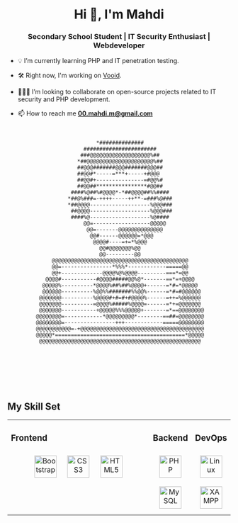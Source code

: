 
  

# <div align="center">Hi 👋, I'm Mahdi</div>  
  

### <div align="center"> Secondary School Student | IT Security Enthusiast | Webdeveloper</div>  
    

- 💡 I’m currently learning PHP and IT penetration testing.  


- 🛠️ Right now, I'm working on [Vooid](https://vooid.de).  
  

- 👨🏻‍💻 I’m looking to collaborate on open-source projects related to IT security and PHP development.  
  

- 📫 How to reach me **00.mahdi.m@gmail.com**  
  

<br/>  

<p>
                                                                               
                                                                               
                                                                               
                                                                               
                                *##############                                
                            #######################                            
                           ###@@@@@@@@@@@@@@@@@@@%##                           
                          *##@@@@@@@@@@@@@@@@@@@@@%##                          
                          ##@@@#######@@@#######@@@##                          
                          ##@@#*-----=***+-----+#@@@                           
                          ##@@#+---------------=#@@%#                          
                          ##@@##****************#@@##                          
                        ####%@##%#@@@@*-*##@@@@##%%####                        
                       *##@%###=-++++-----++**-=###%@###                       
                       *##@@@@-------------------%@@@###                       
                        ##@@@@-------------------%@@@###                       
                        ####%@-------------------%@####                        
                            @@=------------------@@@@@                         
                             @@=-------@@@@@@@@@@@@@@                          
                              @@#------@@@@@@=*@@@                             
                               @@@@#----=+=*%@@@                               
                                 @@#@@@@@@@%@@                                 
                                 @@---------@@                                 
                  @@@@@@@@@@@@@@@@@@@@@@@@@@@@@@@@@@@@@@@@@@@                  
                  @@=----------------*%%%*------------=====@@                  
                  @@+-------------@@@@%@%@@@@---------===*=@@                  
                @@@@#-----------#@@@@#####@@%@*-------==*=+@@@@                
               @@@@@%----------*@@@@%##%##%@@@@+------=*#=*@@@@@               
               @@@@@@----------%@@%%#######%%@@%------=*#=#@@@@@@              
              @@@@@@@----------%@@@@#+#=#+#@@@@%------=++=%@@@@@@              
              @@@@@@@----------=@@@@%#####%@@@@=------=*+=@@@@@@@              
              @@@@@@@-----------+@@@@@%%%@@@@@+-------=*==@@@@@@@@             
             @@@@@@@@=------------*@@@@@@@@@*--------==##=@@@@@@@@             
             @@@@@@@@=----------------+++------------=====@@@@@@@@             
             @@@@@@@@@@@=-+@@@@@@@@@@@@@@@@@@@@@@@@@@@@@@@@@@@@@@@             
             @@@@@*=========================================*@@@@@             
              @@@@@@@@@@@@@@@@@@@@@@@@@@@@@@@@@@@@@@@@@@@@@@@@@@@              
                                                                               
                                                                               
                                                                               
                                                                               
                                                                               
                                                                               ⠀⠀⠀⠀⠀⠀⠀⠀⠀⠀⠀⠀⠀
</p>

## My Skill Set  
<table><tr><td valign="top" width="100%">



### Frontend  
<div align="center" width="100%">  
<a href="https://getbootstrap.com/docs/3.4/javascript/" target="_blank"><img style="margin: 10px" src="https://profilinator.rishav.dev/skills-assets/bootstrap-plain.svg" alt="Bootstrap" height="50" /></a>  
<a href="https://www.w3schools.com/css/" target="_blank"><img style="margin: 10px" src="https://profilinator.rishav.dev/skills-assets/css3-original-wordmark.svg" alt="CSS3" height="50" /></a>  
<a href="https://en.wikipedia.org/wiki/HTML5" target="_blank"><img style="margin: 10px" src="https://profilinator.rishav.dev/skills-assets/html5-original-wordmark.svg" alt="HTML5" height="50" /></a>  
</div>

</td><td valign="top" width="33%">



### Backend  
<div align="center" width="100%">  
<a href="https://www.php.net/" target="_blank"><img style="margin: 10px" src="https://profilinator.rishav.dev/skills-assets/php-original.svg" alt="PHP" height="50" /></a>  
<a href="https://www.mysql.com/" target="_blank"><img style="margin: 10px" src="https://profilinator.rishav.dev/skills-assets/mysql-original-wordmark.svg" alt="MySQL" height="50" /></a>  
</div>

</td><td valign="top" width="33%">



### DevOps  
<div align="center" width="100%">  
<a href="https://www.linux.org/" target="_blank"><img style="margin: 10px" src="https://profilinator.rishav.dev/skills-assets/linux-original.svg" alt="Linux" height="50" /></a>  
<a href="https://www.apachefriends.org/" target="_blank"><img style="margin: 10px" src="https://profilinator.rishav.dev/skills-assets/xampp.png" alt="XAMPP" height="50" /></a>  
</div>

</td></tr></table>  

<br/>  
